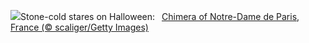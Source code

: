 ![](https://www.bing.com/th?id=OHR.GargoyleParis_EN-GB4271245524_UHD.jpg&w=1000)Stone-cold stares on Halloween:&nbsp;&ensp;[Chimera of Notre-Dame de Paris, France (© scaliger/Getty Images)](https://www.bing.com/th?id=OHR.GargoyleParis_EN-GB4271245524_UHD.jpg)
<br><br/>
